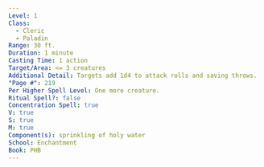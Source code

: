 ```yaml
---
Level: 1
Class:
  - Cleric
  - Paladin
Range: 30 ft.
Duration: 1 minute
Casting Time: 1 action
Target/Area: <= 3 creatures
Additional Detail: Targets add 1d4 to attack rolls and saving throws.
"Page #": 219
Per Higher Spell Level: One more creature.
Ritual Spell?: false
Concentration Spell: true
V: true
S: true
M: true
Component(s): sprinkling of holy water
School: Enchantment
Book: PHB
---
```

